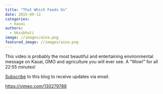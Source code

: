 ```yaml
---
title: "That Which Feeds Us"
date: 2015-09-12
categories: 
  - kauai
authors: 
  - bksubhuti
image: //images/aina.png
featured_image: //images/aina.png
---
```


This video is probably the most beautiful and entertaining environmental message on Kauai, GMO and agriculture you will ever see. A "Wow!" for all 22:55 minutes!

[Subscribe](https://subhuti.withmetta.net/subscribe/) to this blog to receive updates via email.

https://vimeo.com/130279788